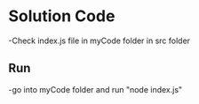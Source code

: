# Solution Code
-Check index.js file in myCode folder in src folder

## Run
-go into myCode folder and run "node index.js"

